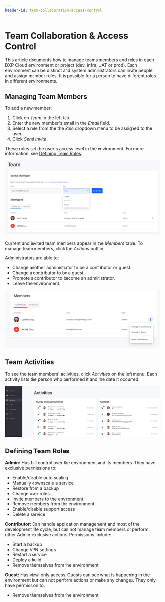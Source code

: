 ```yaml
---
header-id: team-collaboration-access-control
---
```


# Team Collaboration & Access Control

This article documents how to manage teams members and roles in each DXP Cloud environment or project (dev, infra, UAT or prod). Each environment can be distinct and system administrators can invite people and assign member roles. It is possible for a person to have different roles in different environments.

## Managing Team Members

To add a new member:

1. Click on _Team_ in the left tab.
1. Enter the new member's email in the *Email* field.
1. Select a role from the the *Role* dropdown menu to be assigned to the user.
1. Click *Send Invite*.

These roles set the user's access level in the environment. For more information, see [Defining Team Roles](#defining-team-roles).

![Figure 1: The Team tab](./team-collaboration-and-access-control/images/01.png)

Current and invited team members appear in the _Members_ table. To manage team members, click the _Actions_ button.

Administrators are able to:

* Change another administrator to be a contributor or guest.
* Change a contributor to be a guest.
* Promote a contributor to become an administrator.
* Leave the environment.

![Figure 2: Use the Actions button to manage each team member.](./team-collaboration-and-access-control/images/02.png)

## Team Activities

To see the team members' activities, click _Activities_ on the left menu. Each activity lists the person who performed it and the date it occurred.

![Figure 3: The Activities tab](./team-collaboration-and-access-control/images/03.png)

## Defining Team Roles

**Admin:** Has full control over the environment and its members. They have exclusive permissions to:

* Enable/disable auto scaling
* Manually downscale a service
* Restore from a backup
* Change user roles
* Invite members to the environment
* Remove members from the environment
* Enable/disable support access
* Delete a service

**Contributor:** Can handle application management and most of the development life cycle, but can not manage team members or perform other Admin-exclusive actions. Permissions include:

* Start a backup
* Change VPN settings
* Restart a service
* Deploy a build
* Remove themselves from the environment

**Guest:** Has view-only access. Guests can see what is happening in the environment but can not perform actions or make any changes. They only have permission to:

* Remove themselves from the environment
